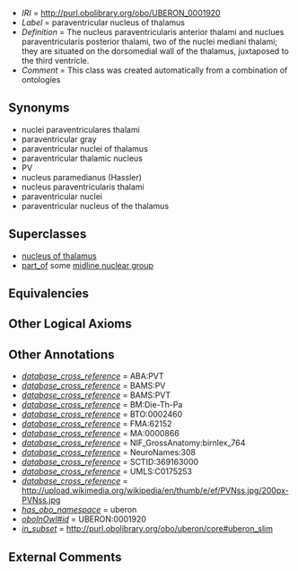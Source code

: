  * *IRI* = http://purl.obolibrary.org/obo/UBERON_0001920
 * *Label* = paraventricular nucleus of thalamus
 * *Definition* = The nucleus paraventricularis anterior thalami and nuclues paraventricularis posterior thalami, two of the nuclei mediani thalami; they are situated on the dorsomedial wall of the thalamus, juxtaposed to the third ventricle.
 * *Comment* = This class was created automatically from a combination of ontologies

## Synonyms

 * nuclei paraventriculares thalami
 * paraventricular gray
 * paraventricular nuclei of thalamus
 * paraventricular thalamic nucleus
 * PV
 * nucleus paramedianus (Hassler)
 * nucleus paraventricularis thalami
 * paraventricular nuclei
 * paraventricular nucleus of the thalamus

## Superclasses

 * [nucleus of thalamus](../../UBERON/92/UBERON_0007692.md)
 * [part_of](../../BFO/50/BFO_0000050.md) some [midline nuclear group](../../UBERON/05/UBERON_0002705.md)

## Equivalencies


## Other Logical Axioms


## Other Annotations

 * *[database_cross_reference](../../ef/oboInOwl#hasDbXref.md)* = ABA:PVT
 * *[database_cross_reference](../../ef/oboInOwl#hasDbXref.md)* = BAMS:PV
 * *[database_cross_reference](../../ef/oboInOwl#hasDbXref.md)* = BAMS:PVT
 * *[database_cross_reference](../../ef/oboInOwl#hasDbXref.md)* = BM:Die-Th-Pa
 * *[database_cross_reference](../../ef/oboInOwl#hasDbXref.md)* = BTO:0002460
 * *[database_cross_reference](../../ef/oboInOwl#hasDbXref.md)* = FMA:62152
 * *[database_cross_reference](../../ef/oboInOwl#hasDbXref.md)* = MA:0000866
 * *[database_cross_reference](../../ef/oboInOwl#hasDbXref.md)* = NIF_GrossAnatomy:birnlex_764
 * *[database_cross_reference](../../ef/oboInOwl#hasDbXref.md)* = NeuroNames:308
 * *[database_cross_reference](../../ef/oboInOwl#hasDbXref.md)* = SCTID:369163000
 * *[database_cross_reference](../../ef/oboInOwl#hasDbXref.md)* = UMLS:C0175253
 * *[database_cross_reference](../../ef/oboInOwl#hasDbXref.md)* = http://upload.wikimedia.org/wikipedia/en/thumb/e/ef/PVNss.jpg/200px-PVNss.jpg
 * *[has_obo_namespace](../../ce/oboInOwl#hasOBONamespace.md)* = uberon
 * *[oboInOwl#id](../../id/oboInOwl#id.md)* = UBERON:0001920
 * *[in_subset](../../et/oboInOwl#inSubset.md)* = http://purl.obolibrary.org/obo/uberon/core#uberon_slim

## External Comments

